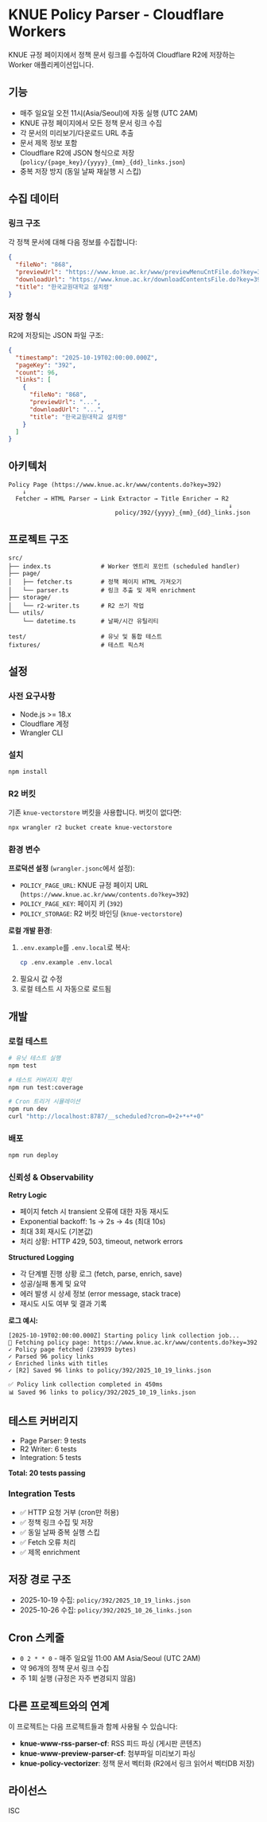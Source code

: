 # KNUE Policy Parser - Cloudflare Workers

KNUE 규정 페이지에서 정책 문서 링크를 수집하여 Cloudflare R2에 저장하는 Worker 애플리케이션입니다.

## 기능

- 매주 일요일 오전 11시(Asia/Seoul)에 자동 실행 (UTC 2AM)
- KNUE 규정 페이지에서 모든 정책 문서 링크 수집
- 각 문서의 미리보기/다운로드 URL 추출
- 문서 제목 정보 포함
- Cloudflare R2에 JSON 형식으로 저장 (`policy/{page_key}/{yyyy}_{mm}_{dd}_links.json`)
- 중복 저장 방지 (동일 날짜 재실행 시 스킵)

## 수집 데이터

### 링크 구조

각 정책 문서에 대해 다음 정보를 수집합니다:

```json
{
  "fileNo": "868",
  "previewUrl": "https://www.knue.ac.kr/www/previewMenuCntFile.do?key=392&fileNo=868",
  "downloadUrl": "https://www.knue.ac.kr/downloadContentsFile.do?key=392&fileNo=868",
  "title": "한국교원대학교 설치령"
}
```

### 저장 형식

R2에 저장되는 JSON 파일 구조:

```json
{
  "timestamp": "2025-10-19T02:00:00.000Z",
  "pageKey": "392",
  "count": 96,
  "links": [
    {
      "fileNo": "868",
      "previewUrl": "...",
      "downloadUrl": "...",
      "title": "한국교원대학교 설치령"
    }
  ]
}
```

## 아키텍처

```
Policy Page (https://www.knue.ac.kr/www/contents.do?key=392)
    ↓
  Fetcher → HTML Parser → Link Extractor → Title Enricher → R2
                                                              ↓
                              policy/392/{yyyy}_{mm}_{dd}_links.json
```

## 프로젝트 구조

```
src/
├── index.ts              # Worker 엔트리 포인트 (scheduled handler)
├── page/
│   ├── fetcher.ts        # 정책 페이지 HTML 가져오기
│   └── parser.ts         # 링크 추출 및 제목 enrichment
├── storage/
│   └── r2-writer.ts      # R2 쓰기 작업
└── utils/
    └── datetime.ts       # 날짜/시간 유틸리티

test/                     # 유닛 및 통합 테스트
fixtures/                 # 테스트 픽스처
```

## 설정

### 사전 요구사항

- Node.js >= 18.x
- Cloudflare 계정
- Wrangler CLI

### 설치

```bash
npm install
```

### R2 버킷

기존 `knue-vectorstore` 버킷을 사용합니다. 버킷이 없다면:

```bash
npx wrangler r2 bucket create knue-vectorstore
```

### 환경 변수

**프로덕션 설정** (`wrangler.jsonc`에서 설정):
- `POLICY_PAGE_URL`: KNUE 규정 페이지 URL (`https://www.knue.ac.kr/www/contents.do?key=392`)
- `POLICY_PAGE_KEY`: 페이지 키 (`392`)
- `POLICY_STORAGE`: R2 버킷 바인딩 (`knue-vectorstore`)

**로컬 개발 환경**:
1. `.env.example`를 `.env.local`로 복사:
   ```bash
   cp .env.example .env.local
   ```
2. 필요시 값 수정
3. 로컬 테스트 시 자동으로 로드됨

## 개발

### 로컬 테스트

```bash
# 유닛 테스트 실행
npm test

# 테스트 커버리지 확인
npm run test:coverage

# Cron 트리거 시뮬레이션
npm run dev
curl "http://localhost:8787/__scheduled?cron=0+2+*+*+0"
```

### 배포

```bash
npm run deploy
```

### 신뢰성 & Observability

**Retry Logic**
- 페이지 fetch 시 transient 오류에 대한 자동 재시도
- Exponential backoff: 1s → 2s → 4s (최대 10s)
- 최대 3회 재시도 (기본값)
- 처리 상황: HTTP 429, 503, timeout, network errors

**Structured Logging**
- 각 단계별 진행 상황 로그 (fetch, parse, enrich, save)
- 성공/실패 통계 및 요약
- 에러 발생 시 상세 정보 (error message, stack trace)
- 재시도 시도 여부 및 결과 기록

**로그 예시:**
```
[2025-10-19T02:00:00.000Z] Starting policy link collection job...
🔄 Fetching policy page: https://www.knue.ac.kr/www/contents.do?key=392
✓ Policy page fetched (239939 bytes)
✓ Parsed 96 policy links
✓ Enriched links with titles
✓ [R2] Saved 96 links to policy/392/2025_10_19_links.json

✅ Policy link collection completed in 450ms
📊 Saved 96 links to policy/392/2025_10_19_links.json
```

## 테스트 커버리지

- Page Parser: 9 tests
- R2 Writer: 6 tests
- Integration: 5 tests

**Total: 20 tests passing**

### Integration Tests
- ✅ HTTP 요청 거부 (cron만 허용)
- ✅ 정책 링크 수집 및 저장
- ✅ 동일 날짜 중복 실행 스킵
- ✅ Fetch 오류 처리
- ✅ 제목 enrichment

## 저장 경로 구조

- 2025-10-19 수집: `policy/392/2025_10_19_links.json`
- 2025-10-26 수집: `policy/392/2025_10_26_links.json`

## Cron 스케줄

- `0 2 * * 0` - 매주 일요일 11:00 AM Asia/Seoul (UTC 2AM)
- 약 96개의 정책 문서 링크 수집
- 주 1회 실행 (규정은 자주 변경되지 않음)

## 다른 프로젝트와의 연계

이 프로젝트는 다음 프로젝트들과 함께 사용될 수 있습니다:

- **knue-www-rss-parser-cf**: RSS 피드 파싱 (게시판 콘텐츠)
- **knue-www-preview-parser-cf**: 첨부파일 미리보기 파싱
- **knue-policy-vectorizer**: 정책 문서 벡터화 (R2에서 링크 읽어서 벡터DB 저장)

## 라이선스

ISC
